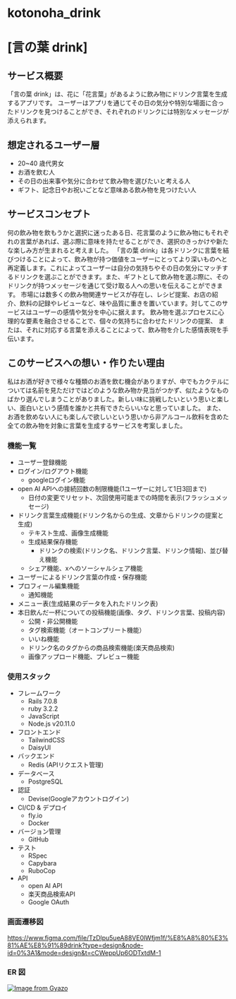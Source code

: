 # kotonoha_drink

# [言の葉 drink]

## サービス概要

「言の葉 drink」は、花に「花言葉」があるように飲み物にドリンク言葉を生成するアプリです。
ユーザーはアプリを通じてその日の気分や特別な場面に合ったドリンクを見つけることができ、それぞれのドリンクには特別なメッセージが添えられます。

## 想定されるユーザー層

- 20~40 歳代男女
- お酒を飲む人
- その日の出来事や気分に合わせて飲み物を選びたいと考える人
- ギフト、記念日やお祝いごとなど意味ある飲み物を見つけたい人

## サービスコンセプト

何の飲み物を飲もうかと選択に迷ったある日、花言葉のように飲み物にもそれぞれの言葉があれば、選ぶ際に意味を持たせることができ、選択のきっかけや新たな楽しみ方が生まれると考えました。
「言の葉 drink」は各ドリンクに言葉を結びつけることによって、飲み物が持つ価値をユーザーにとってより深いものへと再定義します。これによってユーザーは自分の気持ちやその日の気分にマッチするドリンクを選ぶことができます。また、ギフトとして飲み物を選ぶ際に、そのドリンクが持つメッセージを通じて受け取る人への思いを伝えることができます。
市場には数多くの飲み物関連サービスが存在し、レシピ提案、お店の紹介、飲料の記録やレビューなど、味や品質に重きを置いています。対してこのサービスはユーザーの感情や気分を中心に据えます。
飲み物を選ぶプロセスに心理的な要素を融合させることで、個々の気持ちに合わせたドリンクの提案、
または、それに対応する言葉を添えることによって、飲み物を介した感情表現を手伝います。

## このサービスへの想い・作りたい理由

私はお酒が好きで様々な種類のお酒を飲む機会がありますが、中でもカクテルについては名前を見ただけではどのような飲み物か見当がつかず、似たようなものばかり選んでしまうことがありました。新しい味に挑戦したいという思いと楽しい、面白いという感情を誰かと共有できたらいいなと思っていました。
また、お酒を飲めない人にも楽しんで欲しいという思いから非アルコール飲料を含めた全ての飲み物を対象に言葉を生成するサービスを考案しました。


### 機能一覧

- ユーザー登録機能
- ログイン/ログアウト機能
  - googleログイン機能
- open AI APIへの接続回数の制限機能(1ユーザーに対して1日3回まで)
  - 日付の変更でリセット、次回使用可能までの時間を表示(フラッシュメッセージ)
- ドリンク言葉生成機能(ドリンク名からの生成、文章からドリンクの提案と生成)
  - テキスト生成、画像生成機能
  - 生成結果保存機能
    - ドリンクの検索(ドリンク名、ドリンク言葉、ドリンク情報)、並び替え機能
  - シェア機能、xへのソーシャルシェア機能
- ユーザーによるドリンク言葉の作成・保存機能
- プロフィール編集機能
  - 通知機能
- メニュー表(生成結果のデータを入れたドリンク表)
- 本日飲んだ一杯についての投稿機能(画像、タグ、ドリンク言葉、投稿内容)
  - 公開・非公開機能
  - タグ検索機能（オートコンプリート機能）
  - いいね機能
  - ドリンク名のタグからの商品検索機能(楽天商品検索)
  - 画像アップロード機能、プレビュー機能

### 使用スタック
- フレームワーク
  - Rails 7.0.8
  - ruby 3.2.2
  - JavaScript
  - Node.js v20.11.0
- フロントエンド
  - TailwindCSS
  - DaisyUI
- バックエンド
  - Redis (APIリクエスト管理)
- データベース
  - PostgreSQL
- 認証
  - Devise(Googleアカウントログイン)
- CI/CD & デプロイ
  - fly.io
  - Docker
- バージョン管理
  - GitHub
- テスト
  - RSpec
  - Capybara
  - RuboCop
- API 
  - open AI API
  - 楽天商品検索API
  - Google OAuth

### 画面遷移図

https://www.figma.com/file/TzDlpu5ueA88VE0lWfjm1f/%E8%A8%80%E3%81%AE%E8%91%89drink?type=design&node-id=0%3A1&mode=design&t=cCWeppUp6ODTxtdM-1

### ER 図

[![Image from Gyazo](https://i.gyazo.com/e17d245b92be0d1379e022d073aaad78.png)](https://gyazo.com/e17d245b92be0d1379e022d073aaad78)